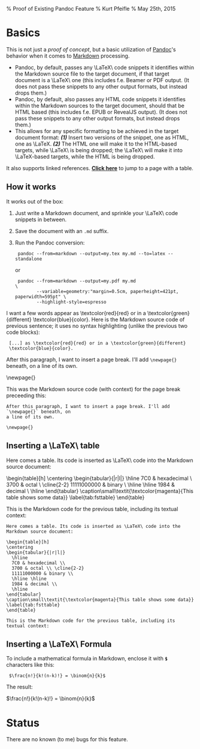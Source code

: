 % Proof of Existing Pandoc Feature
% Kurt Pfeifle
% May 25th, 2015

# Basics

This is not just a *proof of concept*, but a basic utilization of [Pandoc][2]'s behavior
when it comes to [Markdown][1] processing.

* Pandoc, by default, passes any \LaTeX\ code snippets it identifies within the Markdown
  source file to the target document, if that target document is a \LaTeX\ one (this
  includes f.e. Beamer or PDF output.
  (It does not pass these snippets to any other output formats, but instead drops them.)
* Pandoc, by default, also passes any HTML code snippets it identifies within the
  Markdown sources to the target document, should that be HTML based (this includes f.e.
  EPUB or RevealJS output).
  (It does not pass these snippets to any other output formats, but instead drops them.)
* This allows for any specific formatting to be achieved in the target document format:
  ***(1)*** Insert two versions of the snippet, one as HTML, one as \LaTeX\. ***(2)***
  The HTML one will make it to the HTML-based targets, while \LaTeX\ is being dropped;
  the \LaTeX\ will make it into \LaTeX-based targets, while the HTML is being dropped.

It also supports linked references. **[Click here](#tab:fsttable)** to jump to a page with a
table.


## How it works

It works out of the box:

1. Just write a Markdown document, and sprinkle your \LaTeX\ code snippets in between.
1. Save the document with an `.md` suffix.
1. Run the Pandoc conversion:

    ```` {.bash}
     pandoc --from=markdown --output=my.tex my.md --to=latex --standalone
    ````

    or

    ```` {.bash}
     pandoc --from=markdown --output=my.pdf my.md                                   \
            --variable=geometry:"margin=0.5cm, paperheight=421pt, paperwidth=595pt" \
            --highlight-style=espresso
    ````

I want a few words appear as \textcolor{red}{red} or in a \textcolor{green}{different}
\textcolor{blue}{color}. Here is the Markdown source code of previous sentence; it uses
no syntax highlighting (unlike the previous two code blocks):

     [...] as \textcolor{red}{red} or in a \textcolor{green}{different}
     \textcolor{blue}{color}.

After this paragraph, I want to insert a page break. I'll add `\newpage{}` beneath, on
a line of its own.

\newpage{}

This was the Markdown source code (with context) for the page break preceeding this:

```` {.markdown}
After this paragraph, I want to insert a page break. I'll add `\newpage{}` beneath, on
a line of its own.

\newpage{}
````

## Inserting a \LaTeX\ table

Here comes a table. Its code is inserted as \LaTeX\ code into the Markdown source document:

\begin{table}[h]
\centering
\begin{tabular}{|r|l|}
  \hline
  7C0 & hexadecimal \\
  3700 & octal \\ \cline{2-2}
  11111000000 & binary \\
  \hline \hline
  1984 & decimal \\
  \hline
\end{tabular}
\caption\small\textit{\textcolor{magenta}{This table shows some data}}
\label{tab:fsttable}
\end{table}

This is the Markdown code for the previous table, including its textual context:

```` {.latex}
Here comes a table. Its code is inserted as \LaTeX\ code into the Markdown source document:

\begin{table}[h]
\centering
\begin{tabular}{|r|l|}
  \hline
  7C0 & hexadecimal \\
  3700 & octal \\ \cline{2-2}
  11111000000 & binary \\
  \hline \hline
  1984 & decimal \\
  \hline
\end{tabular}
\caption\small\textit{\textcolor{magenta}{This table shows some data}}
\label{tab:fsttable}
\end{table}

This is the Markdown code for the previous table, including its textual context:
````

## Inserting a \LaTeX\ Formula

To include a mathematical formula in Markdown, enclose it with **`$`** characters like this:

```` {.latex}
 $\frac{n!}{k!(n-k)!} = \binom{n}{k}$
````

The result:

$\frac{n!}{k!(n-k)!} = \binom{n}{k}$

# Status

There are no known (to me) bugs for this feature.

[1]: http://daringfireball.net/projects/markdown/
[2]: http://pandoc.org/

